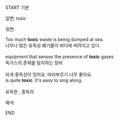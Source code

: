 START
기본

앞면:
toxic


뒷면:
<div>Too much <strong>toxic</strong> waste is being dumped at sea. </div><div><div>너무나 많은 유독성 폐기물이 바다에 버려지고 있다.</div></div><div><br></div><div><div>equipment that senses the presence of <strong>toxic</strong> gases </div><div><div>독가스의 존재를 탐지하는 장비</div></div></div><div><br></div><div><div><div>되게 중독성이 있어요. 따라부르기 너무 좋아요.</div></div><div><div>is quite <strong>toxic</strong>. It's easy to sing along.</div></div></div><div><br></div><div>유독한 , 중독의</div>


해석:

END